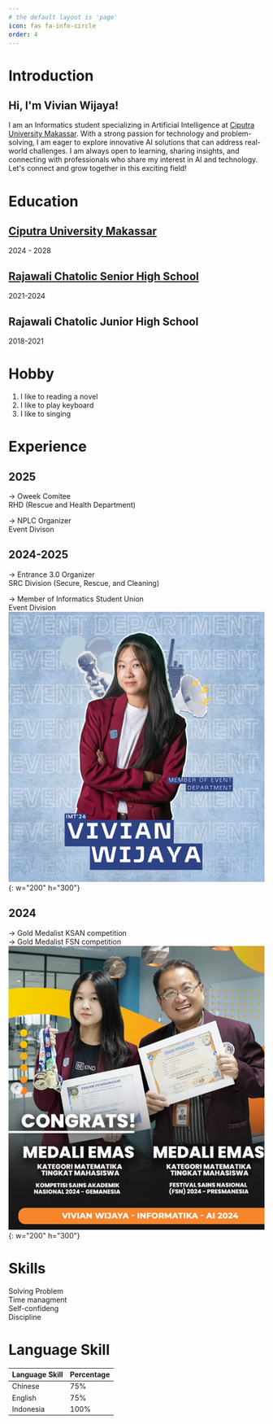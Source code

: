```yaml
---
# the default layout is 'page'
icon: fas fa-info-circle
order: 4
---
```


# Introduction
## Hi, I'm Vivian Wijaya! 
I am an Informatics student specializing in 
Artificial Intelligence at [Ciputra University Makassar](https://www.ciputramakassar.ac.id/). With a strong passion for technology and problem-solving, 
I am eager to explore innovative AI solutions that can address real-world challenges. 
I am always open to learning, sharing insights, and connecting with professionals who share my interest in AI and technology. 
Let's connect and grow together in this exciting field!

# Education
## [Ciputra University Makassar](https://www.ciputramakassar.ac.id/) 
2024 - 2028
## [Rajawali Chatolic Senior High School](https://smarajawalimakassar.sch.id/school-sma/)
2021-2024
## Rajawali Chatolic Junior High School
2018-2021

# Hobby
1. I like to reading a novel
2. I like to play keyboard 
3. I like to singing

# Experience
## 2025 
-> Oweek Comitee <br>
    RHD (Rescue and Health Department)<br>

-> NPLC Organizer<br>
    Event Divison <br>

## 2024-2025
-> Entrance 3.0 Organizer<br>
    SRC Division (Secure, Rescue, and Cleaning)<br>

-> Member of Informatics Student Union<br>
    Event Division<br>
![Desktop View](ISU.png){: w="200" h="300"} <br>

## 2024
-> Gold Medalist KSAN competition <br>
-> Gold Medalist FSN competition <br>
![Desktop View](Lomba.png){: w="200" h="300"} <br>

# Skills
Solving Problem<br>
Time managment<br>
Self-confideng<br>
Discipline<br>

# Language Skill

| Language Skill      | Percentage      |
| -------------       | -------------   |
| Chinese             | 75%             |
| English             | 75%             |
| Indonesia           | 100%            |







